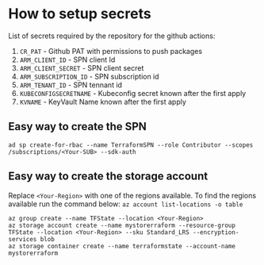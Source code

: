 # How to setup secrets

List of secrets required by the repository for the github actions:

1. `CR_PAT` - Github PAT with permissions to push packages
1. `ARM_CLIENT_ID` - SPN client Id
1. `ARM_CLIENT_SECRET` - SPN client secret
1. `ARM_SUBSCRIPTION_ID` - SPN subscription id
1. `ARM_TENANT_ID` - SPN tennant id
1. `KUBECONFIGSECRETNAME` - Kubeconfig secret known after the first apply
1. `KVNAME` - KeyVault Name known after the first apply
## Easy way to create the SPN 
```
ad sp create-for-rbac --name TerraformSPN --role Contributor --scopes /subscriptions/<Your-SUB> --sdk-auth
```

## Easy way to create the storage account
Replace `<Your-Region>` with one of the regions available. 
To find the regions available run the command below:
```az account list-locations -o table``` 

```
az group create --name TFState --location <Your-Region>
az storage account create --name mystorerraform --resource-group TFState --location <Your-Region> --sku Standard_LRS --encryption-services blob
az storage container create --name terraformstate --account-name mystorerraform
```
